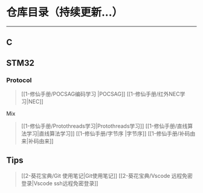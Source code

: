 # 仓库目录（持续更新...）
---
## C

>

## STM32

> 

### Protocol

>[[1-修仙手册/POCSAG编码学习 |POCSAG]]
>[[1-修仙手册/红外NEC学习|NEC]]

Mix

>[[1-修仙手册/Protothreads学习|Protothreads学习]]
>[[1-修仙手册/直线算法学习|直线算法学习]]
>[[1-修仙手册/字节序 |字节序]]
>[[1-修仙手册/补码由来|补码由来]]

## Tips

>[[2-葵花宝典/Git 使用笔记|Git使用笔记]]
>[[2-葵花宝典/Vscode 远程免密登录|Vscode ssh远程免密登录]]

